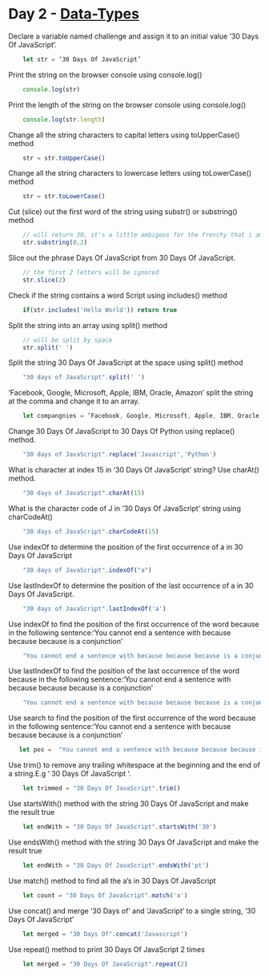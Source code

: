 # Day 2 - [Data-Types](https://30daysofjavascript.com/data-types/)


Declare a variable named challenge and assign it to an initial value ‘30 Days Of JavaScript’.
```Javascript
    let str = ‘30 Days Of JavaScript’
```

Print the string on the browser console using console.log()
```Javascript
    console.log(str)
```

Print the length of the string on the browser console using console.log()
```Javascript
    console.log(str.length)
```

Change all the string characters to capital letters using toUpperCase() method
```Javascript
    str = str.toUpperCase()
```


Change all the string characters to lowercase letters using toLowerCase() method
```Javascript
    str = str.toLowerCase()
```
Cut (slice) out the first word of the string using substr() or substring() method
```Javascript
    // will return 30, it's a little ambigous for the frenchy that i am ^^'
    str.substring(0,2)
```



Slice out the phrase Days Of JavaScript from 30 Days Of JavaScript.
```Javascript
    // the first 2 letters will be ignored
    str.slice(2)
```

Check if the string contains a word Script using includes() method
```Javascript
    if(str.includes('Hello World')) return true
```

Split the string into an array using split() method
```Javascript
    // will be split by space
    str.split(' ')
```


Split the string 30 Days Of JavaScript at the space using split() method
```Javascript
    "30 days of JavaScript".split(' ')
```
‘Facebook, Google, Microsoft, Apple, IBM, Oracle, Amazon’ split the string at the comma and change it to an array.
```Javascript
    let compangnies = ‘Facebook, Google, Microsoft, Apple, IBM, Oracle, Amazon’.split(',')
```

Change 30 Days Of JavaScript to 30 Days Of Python using replace() method.

```Javascript
    "30 days of JavaScript".replace('Javascript','Python')
```

What is character at index 15 in ‘30 Days Of JavaScript’ string? Use charAt() method.
```Javascript
    "30 days of JavaScript".charAt(15)
```


What is the character code of J in ‘30 Days Of JavaScript’ string using charCodeAt()
```Javascript
    "30 days of JavaScript".charCodeAt(15)
```

Use indexOf to determine the position of the first occurrence of a in 30 Days Of JavaScript
```Javascript
    "30 days of JavaScript".indexOf("a")
```

Use lastIndexOf to determine the position of the last occurrence of a in 30 Days Of JavaScript.
```Javascript
    "30 days of JavaScript".lastIndexOf('a')
```

Use indexOf to find the position of the first occurrence of the word because in the following sentence:‘You cannot end a sentence with because because because is a conjunction’

```Javascript
    "You cannot end a sentence with because because because is a conjunction".indexOf('because')
```

Use lastIndexOf to find the position of the last occurrence of the word because in the following sentence:‘You cannot end a sentence with because because because is a conjunction’
```Javascript
    "You cannot end a sentence with because because because is a conjunction".lastIndexOf('because')
```

Use search to find the position of the first occurrence of the word because in the following sentence:‘You cannot end a sentence with because because because is a conjunction’
```Javascript
   let pos =  "You cannot end a sentence with because because because is a conjunction".search('because')
```

Use trim() to remove any trailing whitespace at the beginning and the end of a string.E.g ‘ 30 Days Of JavaScript ‘.

```Javascript
    let trimmed = "30 Days Of JavaScript".trim()
```

Use startsWith() method with the string 30 Days Of JavaScript and make the result true
```Javascript
    let endWith = "30 Days Of JavaScript".startsWith('30')
```

Use endsWith() method with the string 30 Days Of JavaScript and make the result true
```Javascript
    let endWith = "30 Days Of JavaScript".endsWith('pt')
```

Use match() method to find all the a’s in 30 Days Of JavaScript
```Javascript
    let count = "30 Days Of JavaScript".match('a')
```

Use concat() and merge ‘30 Days of’ and ‘JavaScript’ to a single string, ‘30 Days Of JavaScript’
```Javascript
    let merged = "30 Days Of".concat('Javascript')
```

Use repeat() method to print 30 Days Of JavaScript 2 times
```Javascript
    let merged = "30 Days Of JavaScript".repeat(2)
```
